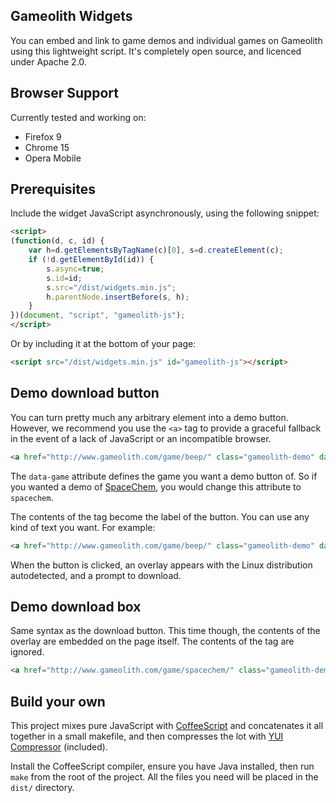 Gameolith Widgets
-----------------

You can embed and link to game demos and individual games on Gameolith using this lightweight script. It's completely open source, and licenced under Apache 2.0.

Browser Support
---------------

Currently tested and working on:

  * Firefox 9
  * Chrome 15
  * Opera Mobile

Prerequisites
-------------

Include the widget JavaScript asynchronously, using the following snippet:

``` html
<script>
(function(d, c, id) {
	var h=d.getElementsByTagName(c)[0], s=d.createElement(c);
	if (!d.getElementById(id)) {
		s.async=true;
		s.id=id;
		s.src="/dist/widgets.min.js";
		h.parentNode.insertBefore(s, h);
	}
})(document, "script", "gameolith-js");
</script>
```

Or by including it at the bottom of your page:

``` html
<script src="/dist/widgets.min.js" id="gameolith-js"></script>
```

Demo download button
--------------------

You can turn pretty much any arbitrary element into a demo button. However, we recommend you use the `<a>` tag to provide a graceful fallback in the event of a lack of JavaScript or an incompatible browser.

``` html
<a href="http://www.gameolith.com/game/beep/" class="gameolith-demo" data-widget="button" data-game="beep">Try BEEP for GNU/Linux</a>
```

The `data-game` attribute defines the game you want a demo button of. So if you wanted a demo of [SpaceChem](http://www.gameolith.com/game/spacechem/), you would change this attribute to `spacechem`.

The contents of the tag become the label of the button. You can use any kind of text you want. For example:

``` html
<a href="http://www.gameolith.com/game/beep/" class="gameolith-demo" data-widget="button" data-game="beep">BEEP Linux Demo</a>
```

When the button is clicked, an overlay appears with the Linux distribution autodetected, and a prompt to download.

Demo download box
-----------------

Same syntax as the download button. This time though, the contents of the overlay are embedded on the page itself. The contents of the tag are ignored.

``` html
<a href="http://www.gameolith.com/game/spacechem/" class="gameolith-demo" data-widget="box" data-game="spacechem">Try SpaceChem for GNU/Linux</a>
```

Build your own
--------------

This project mixes pure JavaScript with [CoffeeScript](http://coffeescript.org) and concatenates it all together in a small makefile, and then compresses the lot with [YUI Compressor](http://developer.yahoo.com/yui/compressor/) (included).

Install the CoffeeScript compiler, ensure you have Java installed, then run `make` from the root of the project. All the files you need will be placed in the `dist/` directory.